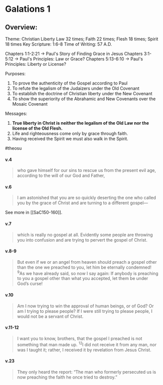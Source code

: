 # Galations 1

## Overview:
Theme: Christian Liberty
Law 32 times; Faith 22 times; Flesh 18 times; Spirit 18 times
Key Scripture: 1:6-8
Time of Writing: 57 A.D.

Chapters 1:1-2:21 → Paul's Story of Finding Grace in Jesus
Chapters 3:1-5:12 → Paul's Principles: Law or Grace?
Chapters 5:13-6:10 → Paul's Principles: Liberty or License?

Purposes:
1. To prove the authenticity of the Gospel according to Paul
2. To refute the legalism of the Judaizers under the Old Covenant
3. To establish the doctrine of Christian liberty under the New Covenant
4. To show the superiority of the Abrahamic and New Covenants over the Mosaic Covenant

Messages:
1. **True liberty in Christ is neither the legalism of the Old Law nor the license of the Old Flesh.**
2. Life and righteousness come only by grace through faith.
3. Having received the Spirit we must also walk in the Spirit.

#theosu 

#### v.4
>who gave himself for our sins to rescue us from the present evil age, according to the will of our God and Father,

#### v.6
>I am astonished that you are so quickly deserting the one who called you by the grace of Christ and are turning to a different gospel—

See more in [[SaC150-160]].

#### v.7
>which is really no gospel at all. Evidently some people are throwing you into confusion and are trying to pervert the gospel of Christ.

#### v.8-9
>But even if we or an angel from heaven should preach a gospel other than the one we preached to you, let him be eternally condemned! <sup>9</sup>As we have already said, so now I say again: If anybody is preaching to you a gospel other than what you accepted, let them be under God’s curse!

#### v.10
>Am I now trying to win the approval of human beings, or of God? Or am I trying to please people? If I were still trying to please people, I would not be a servant of Christ.

#### v.11-12
>I want you to know, brothers, that the gospel I preached is not something that man made up. <sup>12</sup>I did not receive it from any man, nor was I taught it; rather, I received it by revelation from Jesus Christ.

#### v.23
>They only heard the report: “The man who formerly persecuted us is now preaching the faith he once tried to destroy.”



